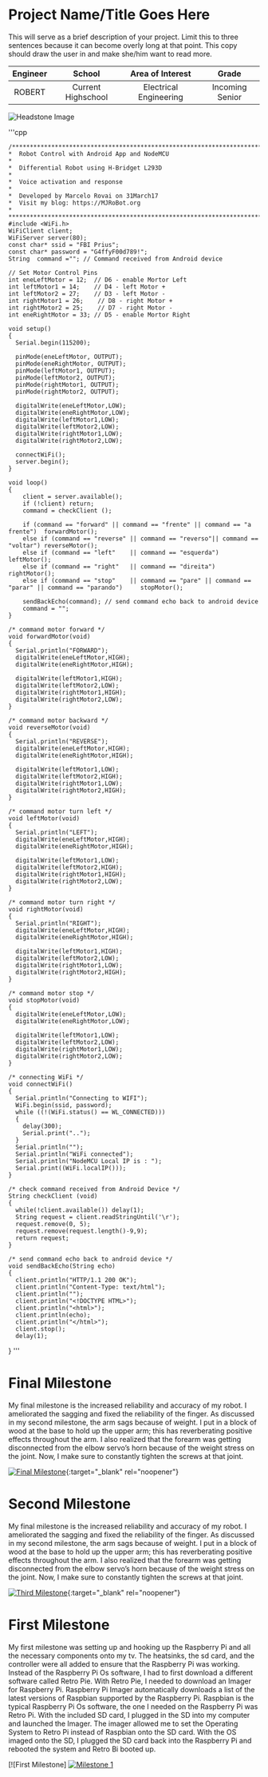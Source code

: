﻿# Project Name/Title Goes Here
This will serve as a brief description of your project. Limit this to three sentences because it can become overly long at that point. This copy should draw the user in and make she/him want to read more.

| **Engineer** | **School** | **Area of Interest** | **Grade** |
|:--:|:--:|:--:|:--:|
| ROBERT  | Current Highschool | Electrical Engineering | Incoming Senior

![Headstone Image](https://bluestampengineering.com/wp-content/uploads/2016/05/improve.jpg)
  
'''cpp

    /*************************************************************************************
    *  Robot Control with Android App and NodeMCU
    *
    *  Differential Robot using H-Bridget L293D
    *   
    *  Voice activation and response
    *
    *  Developed by Marcelo Rovai on 31March17
    *  Visit my blog: https://MJRoBot.org 
    *   
    ************************************************************************************/
    #include <WiFi.h>
    WiFiClient client;
    WiFiServer server(80);
    const char* ssid = "FBI Prius";
    const char* password = "G4ffyF00d789!";
    String  command =""; // Command received from Android device

    // Set Motor Control Pins
    int eneLeftMotor = 12;  // D6 - enable Mortor Left
    int leftMotor1 = 14;    // D4 - left Motor +
    int leftMotor2 = 27;    // D3 - left Motor - 
    int rightMotor1 = 26;    // D8 - right Motor +
    int rightMotor2 = 25;    // D7 - right Motor -
    int eneRightMotor = 33; // D5 - enable Mortor Right

    void setup()
    {
      Serial.begin(115200);

      pinMode(eneLeftMotor, OUTPUT); 
      pinMode(eneRightMotor, OUTPUT); 
      pinMode(leftMotor1, OUTPUT); 
      pinMode(leftMotor2, OUTPUT);  
      pinMode(rightMotor1, OUTPUT);  
      pinMode(rightMotor2, OUTPUT);  

      digitalWrite(eneLeftMotor,LOW);
      digitalWrite(eneRightMotor,LOW);
      digitalWrite(leftMotor1,LOW);
      digitalWrite(leftMotor2,LOW);
      digitalWrite(rightMotor1,LOW);
      digitalWrite(rightMotor2,LOW);

      connectWiFi();
      server.begin();
    }

    void loop()
    {
        client = server.available();
        if (!client) return; 
        command = checkClient ();

        if (command == "forward" || command == "frente" || command == "a frente")  forwardMotor();
        else if (command == "reverse" || command == "reverso"|| command == "voltar") reverseMotor();
        else if (command == "left"    || command == "esquerda") leftMotor();    
        else if (command == "right"   || command == "direita") rightMotor();     
        else if (command == "stop"    || command == "pare" || command == "parar" || command == "parando")     stopMotor();     

        sendBackEcho(command); // send command echo back to android device
        command = "";   
    } 

    /* command motor forward */
    void forwardMotor(void)   
    {
      Serial.println("FORWARD");
      digitalWrite(eneLeftMotor,HIGH);
      digitalWrite(eneRightMotor,HIGH);

      digitalWrite(leftMotor1,HIGH);
      digitalWrite(leftMotor2,LOW);
      digitalWrite(rightMotor1,HIGH);
      digitalWrite(rightMotor2,LOW);
    }

    /* command motor backward */
    void reverseMotor(void)   
    {
      Serial.println("REVERSE");
      digitalWrite(eneLeftMotor,HIGH);
      digitalWrite(eneRightMotor,HIGH);

      digitalWrite(leftMotor1,LOW);
      digitalWrite(leftMotor2,HIGH);
      digitalWrite(rightMotor1,LOW);
      digitalWrite(rightMotor2,HIGH);
    }

    /* command motor turn left */
    void leftMotor(void)   
    {
      Serial.println("LEFT");
      digitalWrite(eneLeftMotor,HIGH);
      digitalWrite(eneRightMotor,HIGH); 

      digitalWrite(leftMotor1,LOW);
      digitalWrite(leftMotor2,HIGH);
      digitalWrite(rightMotor1,HIGH);
      digitalWrite(rightMotor2,LOW);
    }

    /* command motor turn right */
    void rightMotor(void)   
    {
      Serial.println("RIGHT");
      digitalWrite(eneLeftMotor,HIGH);
      digitalWrite(eneRightMotor,HIGH);

      digitalWrite(leftMotor1,HIGH);
      digitalWrite(leftMotor2,LOW);
      digitalWrite(rightMotor1,LOW);
      digitalWrite(rightMotor2,HIGH);
    }

    /* command motor stop */
    void stopMotor(void)   
    {
      digitalWrite(eneLeftMotor,LOW);
      digitalWrite(eneRightMotor,LOW);

      digitalWrite(leftMotor1,LOW);
      digitalWrite(leftMotor2,LOW);
      digitalWrite(rightMotor1,LOW);
      digitalWrite(rightMotor2,LOW);
    }

    /* connecting WiFi */
    void connectWiFi()
    {
      Serial.println("Connecting to WIFI");
      WiFi.begin(ssid, password);
      while ((!(WiFi.status() == WL_CONNECTED)))
      {
        delay(300);
        Serial.print("..");
      }
      Serial.println("");
      Serial.println("WiFi connected");
      Serial.println("NodeMCU Local IP is : ");
      Serial.print((WiFi.localIP()));
    }

    /* check command received from Android Device */
    String checkClient (void)
    {
      while(!client.available()) delay(1); 
      String request = client.readStringUntil('\r');
      request.remove(0, 5);
      request.remove(request.length()-9,9);
      return request;
    }

    /* send command echo back to android device */
    void sendBackEcho(String echo)
    {
      client.println("HTTP/1.1 200 OK");
      client.println("Content-Type: text/html");
      client.println("");
      client.println("<!DOCTYPE HTML>");
      client.println("<html>");
      client.println(echo);
      client.println("</html>");
      client.stop();
      delay(1);
}
'''
  
# Final Milestone
My final milestone is the increased reliability and accuracy of my robot. I ameliorated the sagging and fixed the reliability of the finger. As discussed in my second milestone, the arm sags because of weight. I put in a block of wood at the base to hold up the upper arm; this has reverberating positive effects throughout the arm. I also realized that the forearm was getting disconnected from the elbow servo’s horn because of the weight stress on the joint. Now, I make sure to constantly tighten the screws at that joint. 

[![Final Milestone](https://res.cloudinary.com/marcomontalbano/image/upload/v1612573869/video_to_markdown/images/youtube--F7M7imOVGug-c05b58ac6eb4c4700831b2b3070cd403.jpg )](https://www.youtube.com/watch?v=F7M7imOVGug&feature=emb_logo "Final Milestone"){:target="_blank" rel="noopener"}

# Second Milestone
My final milestone is the increased reliability and accuracy of my robot. I ameliorated the sagging and fixed the reliability of the finger. As discussed in my second milestone, the arm sags because of weight. I put in a block of wood at the base to hold up the upper arm; this has reverberating positive effects throughout the arm. I also realized that the forearm was getting disconnected from the elbow servo’s horn because of the weight stress on the joint. Now, I make sure to constantly tighten the screws at that joint.

[![Third Milestone](https://res.cloudinary.com/marcomontalbano/image/upload/v1612574014/video_to_markdown/images/youtube--y3VAmNlER5Y-c05b58ac6eb4c4700831b2b3070cd403.jpg)](https://www.youtube.com/watch?v=y3VAmNlER5Y&feature=emb_logo "Second Milestone"){:target="_blank" rel="noopener"}
# First Milestone
  

My first milestone was setting up and hooking up the Raspberry Pi and all the necessary components onto my tv. The heatsinks, the sd card, and the controller were all added to ensure that the Raspberry Pi was working. Instead of the Raspberry Pi Os software, I had to first download a different software called Retro Pie. With Retro Pie, I needed to download an Imager for Raspberry Pi. Raspberry Pi Imager automatically downloads a list of the latest versions of Raspbian supported by the Raspberry Pi. Raspbian is the typical Raspberry Pi Os software, the one I needed on the Raspberry Pi was Retro Pi. With the included SD card, I plugged in the SD into my computer and launched the Imager. The imager allowed me to set the Operating System to Retro Pi instead of Raspbian onto the SD card. With the OS imaged onto the SD, I plugged the SD card back into the Raspberry Pi and rebooted the system and Retro Bi booted up.

[![First Milestone]
[![Milestone 1](https://res.cloudinary.com/marcomontalbano/image/upload/v1655494836/video_to_markdown/images/youtube--eeJcswv33rA-c05b58ac6eb4c4700831b2b3070cd403.jpg)](https://www.youtube.com/watch?v=eeJcswv33rA&feature=youtu.be&ab_channel=BlueStampEng "Milestone 1")
